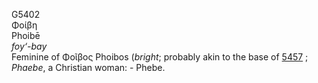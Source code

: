 <body>
  <p>G5402<br>  Φοίβη  <br> Phoibē  <br><i>foy‘-bay </i><br>Feminine of   Φοῖβος    Phoibos   (<i>bright</i>; probably akin to the base of <a href="g5457.htm">5457</a> ; <i>Phaebe</i>, a Christian woman: - Phebe.<br></p>
 </body>